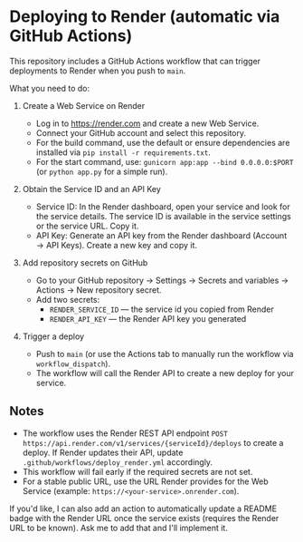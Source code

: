 # Deploying to Render (automatic via GitHub Actions)

This repository includes a GitHub Actions workflow that can trigger deployments to Render when you push to `main`.

What you need to do:

1. Create a Web Service on Render
   - Log in to https://render.com and create a new Web Service.
   - Connect your GitHub account and select this repository.
   - For the build command, use the default or ensure dependencies are installed via `pip install -r requirements.txt`.
   - For the start command, use: `gunicorn app:app --bind 0.0.0.0:$PORT` (or `python app.py` for a simple run).

2. Obtain the Service ID and an API Key
   - Service ID: In the Render dashboard, open your service and look for the service details. The service ID is available in the service settings or the service URL. Copy it.
   - API Key: Generate an API key from the Render dashboard (Account → API Keys). Create a new key and copy it.

3. Add repository secrets on GitHub
   - Go to your GitHub repository → Settings → Secrets and variables → Actions → New repository secret.
   - Add two secrets:
     - `RENDER_SERVICE_ID` — the service id you copied from Render
     - `RENDER_API_KEY` — the Render API key you generated

4. Trigger a deploy
   - Push to `main` (or use the Actions tab to manually run the workflow via `workflow_dispatch`).
   - The workflow will call the Render API to create a new deploy for your service.

Notes
-----
- The workflow uses the Render REST API endpoint `POST https://api.render.com/v1/services/{serviceId}/deploys` to create a deploy. If Render updates their API, update `.github/workflows/deploy_render.yml` accordingly.
- This workflow will fail early if the required secrets are not set.
- For a stable public URL, use the URL Render provides for the Web Service (example: `https://<your-service>.onrender.com`).

If you'd like, I can also add an action to automatically update a README badge with the Render URL once the service exists (requires the Render URL to be known). Ask me to add that and I'll implement it.
